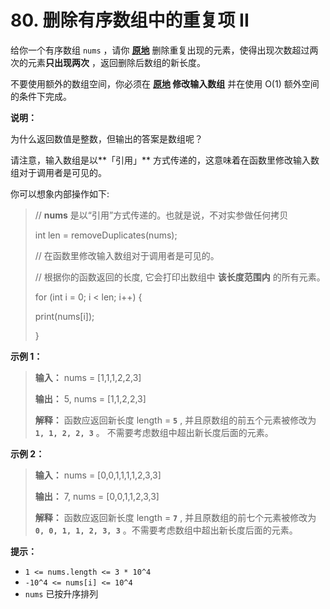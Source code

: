 # 80. 删除有序数组中的重复项 II

给你一个有序数组 `nums` ，请你 **[原地](http://baike.baidu.com/item/%E5%8E%9F%E5%9C%B0%E7%AE%97%E6%B3%95)**  删除重复出现的元素，使得出现次数超过两次的元素**只出现两次**  ，返回删除后数组的新长度。

不要使用额外的数组空间，你必须在 **[原地](https://baike.baidu.com/item/%E5%8E%9F%E5%9C%B0%E7%AE%97%E6%B3%95) 修改输入数组**  并在使用 O\(1\) 额外空间的条件下完成。

**说明：**

为什么返回数值是整数，但输出的答案是数组呢？

请注意，输入数组是以**「引用」** 方式传递的，这意味着在函数里修改输入数组对于调用者是可见的。

你可以想象内部操作如下:

> // **nums**  是以“引用”方式传递的。也就是说，不对实参做任何拷贝
>
> int len = removeDuplicates\(nums\);
>
> // 在函数里修改输入数组对于调用者是可见的。
>
> // 根据你的函数返回的长度, 它会打印出数组中 **该长度范围内**  的所有元素。
>
> for \(int i = 0; i < len; i\+\+\) \{
>
>  print\(nums\[i]\);
>
> \}

**示例 1：**

> **输入：** nums = \[1,1,1,2,2,3]
>
> **输出：** 5, nums = \[1,1,2,2,3]
>
> **解释：** 函数应返回新长度 length = **`5`** , 并且原数组的前五个元素被修改为 **`1, 1, 2, 2, 3`** 。 不需要考虑数组中超出新长度后面的元素。

**示例 2：**

> **输入：** nums = \[0,0,1,1,1,1,2,3,3]
>
> **输出：** 7, nums = \[0,0,1,1,2,3,3]
>
> **解释：** 函数应返回新长度 length = **`7`** , 并且原数组的前七个元素被修改为 **`0, 0, 1, 1, 2, 3, 3`** 。不需要考虑数组中超出新长度后面的元素。

**提示：**

*   `1 <= nums.length <= 3 * 10^4`
*   `-10^4 <= nums[i] <= 10^4`
*   `nums` 已按升序排列